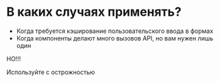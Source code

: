 # В каких случаях применять?
<ul>
    <li v-click>Когда требуется кэширование пользовательского ввода в формах</li>
    <li v-click>Когда компоненты делают много вызовов API, но вам нужен лишь один</li>
</ul>

<div v-click class="pt-20">
    <p class="text-red-400">НО!!!</p>
    <span>Используйте с острожностью</span>
</div>

